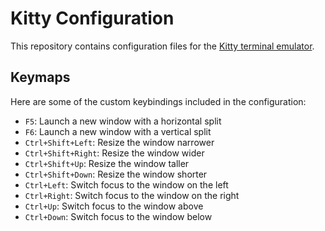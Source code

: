 # Kitty Configuration

This repository contains configuration files for the [Kitty terminal emulator](https://sw.kovidgoyal.net/kitty/).


## Keymaps

Here are some of the custom keybindings included in the configuration:

- `F5`: Launch a new window with a horizontal split
- `F6`: Launch a new window with a vertical split
- `Ctrl+Shift+Left`: Resize the window narrower
- `Ctrl+Shift+Right`: Resize the window wider
- `Ctrl+Shift+Up`: Resize the window taller
- `Ctrl+Shift+Down`: Resize the window shorter
- `Ctrl+Left`: Switch focus to the window on the left
- `Ctrl+Right`: Switch focus to the window on the right
- `Ctrl+Up`: Switch focus to the window above
- `Ctrl+Down`: Switch focus to the window below
